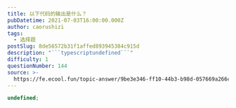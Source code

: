 ```yaml
---
title: 以下代码的输出是什么？
pubDatetime: 2021-07-03T16:00:00.000Z
author: caorushizi
tags:
  - 选择题
postSlug: 8de56572b31f1affed893945384c915d
description: "```typescriptundefined```"
difficulty: 1
questionNumber: 144
source: >-
  https://fe.ecool.fun/topic-answer/9be3e346-ff10-44b3-b98d-057669a266c4?orderBy=updateTime&order=desc&tagId=32
---
```


```typescript
undefined;
```

